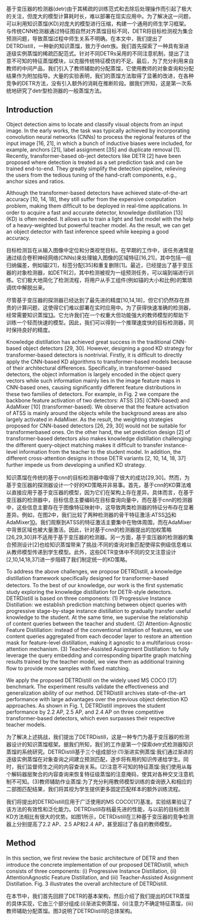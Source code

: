 基于变压器的检测器(detr)由于其稀疏的训练范式和去除后处理操作而引起了极大的关注，但庞大的模型计算耗时长，难以部署在现实应用中。为了解决这一问题，可以利用知识蒸馏(KD)对庞大的模型进行压缩，构建一个通用的师生学习框架。与传统CNN检测器通过特征图自然对齐蒸馏目标不同，DETR将目标检测视为集合预测问题，导致蒸馏过程中师生关系不明确。在本文中，我们提出了DETRDistill，一种新的知识蒸馏，致力于detr族。我们首先探索了一种具有渐进逐级实例蒸馏的稀疏匹配范式。针对不同DETRs采用的不同注意机制，提出了注意不可知的特征蒸馏模块，以克服传统特征模仿的不足。最后，为了充分利用来自教师的中间产品，我们引入了教师辅助的分配蒸馏，它使用教师的对象查询和分配结果作为附加指导。大量的实验表明，我们的蒸馏方法取得了显著的改进，在各种竞争的DETR方法，没有引入额外的消耗在推断阶段。据我们所知，这是第一次系统地研究了detr型检测器的一般蒸馏方法。

## Introduction

Object detection aims to locate and classify visual objects from an input image. In the early works, the task was typically achieved by incorporating convolution neural networks (CNNs) to process the regional features of the input image [16, 21], in which a bunch of inductive biases were included, for example, anchors [21], label assignment [35] and duplicate removal [1]. Recently, transformer-based ob-ject detectors like DETR [2] have been proposed where detection is treated as a set prediction task and can be trained end-to-end. They greatly simplify the detection pipeline, relieving the users from the tedious tuning of the hand-craft components, e.g., anchor sizes and ratios.

Although the transformer-based detectors have achieved state-of-the-art accuracy [10, 14, 18], they still suffer from the expensive computation problem, making them difﬁcult to be deployed in real-time applications. In order to acquire a fast and accurate detector, knowledge distillation [13] (KD) is often needed. It allows us to train a light and fast model with the help of a heavy-weighted but powerful teacher model. As the result, we can get an object detector with fast inference speed while keeping a good accuracy.

目标检测旨在从输入图像中定位和分类视觉目标。在早期的工作中，该任务通常是通过结合卷积神经网络(CNNs)来处理输入图像的区域特征[16,21]，其中包括一组归纳偏差，例如锚[21]，标签分配[35]和重复删除[1]。最近，已经提出了基于变压器的对象检测器，如DETR[2]，其中检测被视为一组预测任务，可以端到端进行训练。它们极大地简化了检测流程，将用户从手工组件(例如锚的大小和比例)的繁琐调优中解脱出来。

尽管基于变压器的探测器已经达到了最先进的精度[10,14,18]，但它们仍然存在昂贵的计算问题，这使得它们难以部署在实时应用中。为了获得快速准确的检测器，经常需要知识蒸馏[13](KD)。它允许我们在一个权重大但功能强大的教师模型的帮助下训练一个轻而快速的模型。因此，我们可以得到一个推理速度快的目标检测器，同时保持良好的精度。

Knowledge distillation has achieved great success in the traditional CNN-based object detectors [29, 30]. However, designing a good KD strategy for transformer-based detectors is nontrivial. Firstly, it is difﬁcult to directly apply the CNN-based KD algorithms to transformer-based models because of their architectural differences. Specifically, in transformer-based detectors, the object information is largely encoded in the object query vectors while such information mainly lies in the image feature maps in CNN-based ones, causing signiﬁcantly different feature distributions in these two families of detectors. For example, in Fig. 2 we compare the backbone feature activation of two detectors: ATSS [35] (CNN-based) and AdaMixer [10] (transformer-based). We observe that the feature activation of ATSS is mainly around the objects while the background areas are also largely activated in AdaMixer. As the result, the weighting strategies proposed for CNN-based detectors [26, 29, 30] would not be suitable for transformerbased ones. On the other hand, the set prediction design [2] of transformer-based detectors also makes knowledge distillation challenging: the different query-object matching makes it difﬁcult to transfer instance-level information from the teacher to the student model. In addition, the different cross-attention designs in those DETR variants [2, 10, 14, 18, 37] further impede us from developing a uniﬁed KD strategy.

知识蒸馏在传统的基于cnn的目标检测器中取得了很大的成功[29,30]。然而，为基于变压器的探测器设计一个好的KD策略并非易事。首先，基于cnn的KD算法难以直接应用于基于变压器的模型，因为它们在架构上存在差异。具体而言，在基于变压器的检测器中，目标信息主要编码在目标查询向量中，而在基于cnn的检测器中，这些信息主要存在于图像特征映射中，这导致两类检测器的特征分布存在显著差异。例如，在图2中，我们比较了两种检测器的骨干特征激活:ATSS[35](基于cnn)和AdaMixer[10](基于变压器)。我们观察到ATSS的特征激活主要集中在物体周围，而在AdaMixer中背景区域也被大量激活。因此，针对基于cnn的检测器提出的加权策略[26,29,30]并不适用于基于变压器的检测器。另一方面，基于变压器的检测器的集合预测设计[2]也给知识蒸馏带来了挑战:不同的查询对象匹配使得实例级信息难以从教师模型传递到学生模型。此外，这些DETR变体中不同的交叉注意设计[2,10,14,18,37]进一步阻碍了我们制定统一的KD策略。

To address the above challenges, we propose DETRDistill, a knowledge distillation framework speciﬁcally designed for transformer-based detectors. To the best of our knowledge, our work is the ﬁrst systematic study exploring the knowledge distillation for DETR-style detectors. DETRDistill is based on three components: (1) Progressive Instance Distillation: we establish prediction matching between object queries with progressive stage-by-stage instance distillation to gradually transfer useful knowledge to the student. At the same time, we supervise the relationship of content queries between the teacher and student. (2) Attention-Agnostic Feature Distillation: instead of the conventional imitation of features, we use content queries aggregated from each decoder layer to restore an attention mask for feature-level distillation, making it agnostic to a multifarious cross-attention mechanism. (3) Teacher-Assisted Assignment Distillation: to fully leverage the query embedding and corresponding bipartite graph matching results trained by the teacher model, we view them as additional training ﬂow  to provide more samples with ﬁxed matching.

We apply the proposed DETRDistill on the widely used MS COCO [17] benchmark. The experiment results validate the effectiveness and generalization ability of our method. DETRDistill archives state-of-the-art performance with large advantages over the previous object detection KD approaches. As shown in Fig. 1, DETRDistill improves the student performance by 2.2 AP, 2.5 AP, and 2.4 AP on three competitive transformer-based detectors, which even surpasses their respective teacher models.

为了解决上述挑战，我们提出了DETRDistill，这是一种专门为基于变压器的检测器设计的知识蒸馏框架。据我们所知，我们的工作是第一个探索detr式检测器知识蒸馏的系统研究。DETRDistill基于三个组成部分:(1)渐进实例蒸馏:我们通过渐进的逐级实例蒸馏在对象查询之间建立预测匹配，逐步将有用的知识传递给学生。同时，我们监督师生之间的内容查询关系。(2)注意不可知的特征蒸馏:我们使用从每个解码器层聚合的内容查询来恢复特征级蒸馏的注意掩码，使其对各种交叉注意机制不可知。(3)教师辅助作业蒸馏:为了充分利用教师模型训练的查询嵌入和相应的二部图匹配结果，我们将其视为学生提供更多固定匹配样本的额外训练流程。

我们将提出的DETRDistill应用于广泛使用的MS COCO[17]基准。实验结果验证了该方法的有效性和泛化能力。DETRDistill存档最先进的性能，与以前的目标检测KD方法相比有很大的优势。如图1所示，DETRDistill在三种基于变压器的竞争检测器上分别提高了2.2 AP、2.5 AP和2.4 AP，甚至超过了各自的教师模型。

## Method

In this section, we ﬁrst review the basic architecture of DETR and then introduce the concrete implementation of our proposed DETRDistill, which consists of three components: (i) Progressive Instance Distillation, (ii) AttentionAgnostic Feature Distillation, and (iii) Teacher-Assisted Assignment Distillation. Fig. 3 illustrates the overall architecture of DETRDistill.

在本节中，我们首先回顾了DETR的基本架构，然后介绍了我们提出的DETR蒸馏的具体实现，它由三个部分组成:(i)渐进实例蒸馏，(ii)注意力不确定特征蒸馏，(iii)教师辅助分配蒸馏。图3说明了DETRDistill的总体架构。

